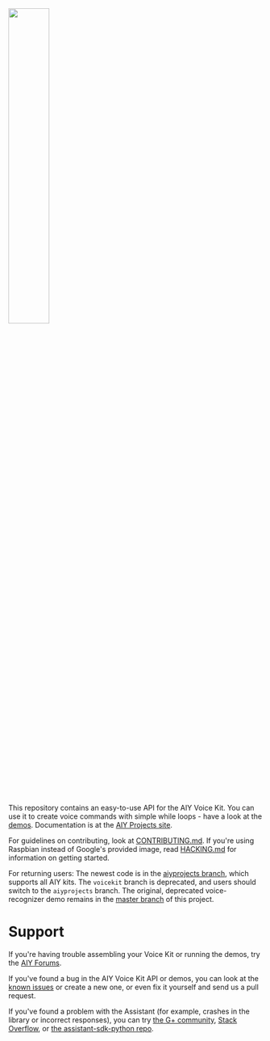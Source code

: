 <img src="https://aiyprojects.withgoogle.com/static/images/icons/aiy-circular-logo.svg" width="40%">

This repository contains an easy-to-use API for the AIY Voice Kit.
You can use it to create voice commands with simple while loops - have a look at the [demos](https://github.com/google/aiyprojects-raspbian/tree/voicekit/src).
Documentation is at the [AIY Projects site](https://aiyprojects.withgoogle.com).

For guidelines on contributing, look at [CONTRIBUTING.md](CONTRIBUTING.md).
If you're using Raspbian instead of Google's provided image, read
[HACKING.md](HACKING.md) for information on getting started.

For returning users:
The newest code is in the
[aiyprojects
branch](https://github.com/google/aiyprojects-raspbian/tree/aiyprojects), which
supports all AIY kits.
The `voicekit` branch is deprecated, and users should switch to the
`aiyprojects` branch.
The original, deprecated voice-recognizer demo remains in the [master
branch](https://github.com/google/aiyprojects-raspbian/tree/master) of this
project.

# Support

If you're having trouble assembling your Voice Kit or running the demos,
try the [AIY Forums](https://www.raspberrypi.org/forums/viewforum.php?f=114).

If you've found a bug in the AIY Voice Kit API or demos, you can look at the
[known issues](https://github.com/google/aiyprojects-raspbian/issues) or create
a new one, or even fix it yourself and send us a pull request.

If you've found a problem with the Assistant (for example, crashes in the
library or incorrect responses), you can try
[the G+ community](https://plus.google.com/communities/117537996116836200696),
[Stack Overflow](https://stackoverflow.com/questions/tagged/google-assistant-sdk),
or [the assistant-sdk-python repo](https://github.com/googlesamples/assistant-sdk-python/).
